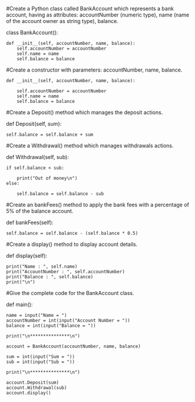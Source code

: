 #Create a Python class called BankAccount which represents a bank account, having as attributes: accountNumber (numeric type), name (name of the account owner as string type), balance.


class BankAccount():

    def __init__(self, accountNumber, name, balance):
        self.accountNumber = accountNumber
        self.name = name
        self.balance = balance

#Create a constructor with parameters: accountNumber, name, balance.

    def __init__(self, accountNumber, name, balance):

        self.accountNumber = accountNumber
        self.name = name
        self.balance = balance

#Create a Deposit() method which manages the deposit actions.

def Deposit(self, sum):

    self.balance = self.balance + sum

#Create a Withdrawal() method which manages withdrawals actions.

def Withdrawal(self, sub):

    if self.balance < sub:

        print("Out of money\n")
    else:

        self.balance = self.balance - sub

#Create an bankFees() method to apply the bank fees with a percentage of 5% of the balance account.

def bankFees(self):

    self.balance = self.balance - (self.balance * 0.5)

#Create a display() method to display account details.

def display(self):

    print("Name : ", self.name)
    print("AccountNumber : ", self.accountNumber)
    print("Balance : ", self.balance)
    print("\n")

#Give the complete code for the BankAccount class.

def main():

    name = input("Name = ")
    accountNumber = int(input("Account Number = "))
    balance = int(input("Balance = "))

    print("\n***************\n")

    account = BankAccount(accountNumber, name, balance)

    sum = int(input("Sum = "))
    sub = int(input("Sub = "))

    print("\n***************\n")

    account.Deposit(sum)
    account.Withdrawal(sub)
    account.display()
